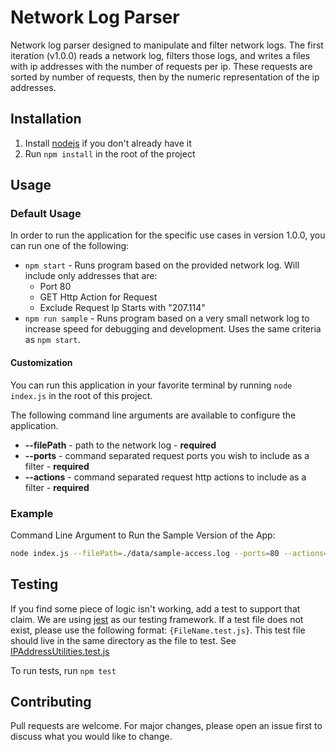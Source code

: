 # Network Log Parser

Network log parser designed to manipulate and filter network logs. The first iteration (v1.0.0) reads a network log, filters those logs, and writes a files with ip addresses with the number of requests per ip. These requests are sorted by number of requests, then by the numeric representation of the ip addresses.

## Installation

1. Install [nodejs](https://nodejs.org/en/) if you don't already have it
2. Run `npm install` in the root of the project

## Usage

### Default Usage

In order to run the application for the specific use cases in version 1.0.0, you can run one of the following:

- `npm start` - Runs program based on the provided network log. Will include only addresses that are:
  - Port 80
  - GET Http Action for Request
  - Exclude Request Ip Starts with "207.114"
- `npm run sample` - Runs program based on a very small network log to increase speed for debugging and development. Uses the same criteria as `npm start`.

#### Customization

You can run this application in your favorite terminal by running `node index.js` in the root of this project.

The following command line arguments are available to configure the application.

- **--filePath** - path to the network log - **required**
- **--ports** - command separated request ports you wish to include as a filter - **required**
- **--actions** - command separated request http actions to include as a filter - **required**

### Example

Command Line Argument to Run the Sample Version of the App:

```bash
node index.js --filePath=./data/sample-access.log --ports=80 --actions=GET
```

## Testing

If you find some piece of logic isn't working, add a test to support that claim. We are using [jest](https://jestjs.io/) as our testing framework. If a test file does not exist, please use the following format: `{FileName.test.js}`. This test file should live in the same directory as the file to test. See [IPAddressUtilities.test.js](https://github.com/martypowell/enigma-challenge/blob/master/IPAddressUtilities.test.js)

To run tests, run `npm test`

## Contributing

Pull requests are welcome. For major changes, please open an issue first to discuss what you would like to change.
